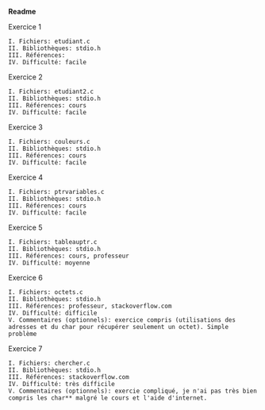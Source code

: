 **Readme**

 Exercice 1

	I. Fichiers: etudiant.c
	II. Bibliothèques: stdio.h
	III. Références: 
	IV. Difficulté: facile

 Exercice 2

	I. Fichiers: etudiant2.c
	II. Bibliothèques: stdio.h
	III. Références: cours
	IV. Difficulté: facile

 Exercice 3

	I. Fichiers: couleurs.c
	II. Bibliothèques: stdio.h
	III. Références: cours
	IV. Difficulté: facile

 Exercice 4

	I. Fichiers: ptrvariables.c
	II. Bibliothèques: stdio.h
	III. Références: cours
	IV. Difficulté: facile

 Exercice 5

	I. Fichiers: tableauptr.c
	II. Bibliothèques: stdio.h
	III. Références: cours, professeur
	IV. Difficulté: moyenne

 Exercice 6

	I. Fichiers: octets.c
	II. Bibliothèques: stdio.h
	III. Références: professeur, stackoverflow.com
	IV. Difficulté: difficile
	V. Commentaires (optionnels): exercice compris (utilisations des adresses et du char pour récupérer seulement un octet). Simple problème 

 Exercice 7

	I. Fichiers: chercher.c
	II. Bibliothèques: stdio.h
	III. Références: stackoverflow.com
	IV. Difficulté: très difficile
	V. Commentaires (optionnels): exercie compliqué, je n'ai pas très bien compris les char** malgré le cours et l'aide d'internet.
